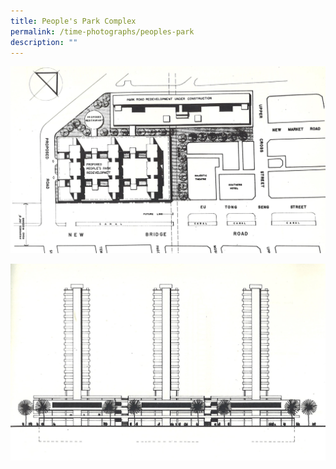 ```yaml
---
title: People's Park Complex
permalink: /time-photographs/peoples-park
description: ""
---
```

![](/images/Peoples%20Park%20Complex%20Site%20Plan.jpg)

![](/images/Peoples%20Park%20Complex%20Elevation.jpg)